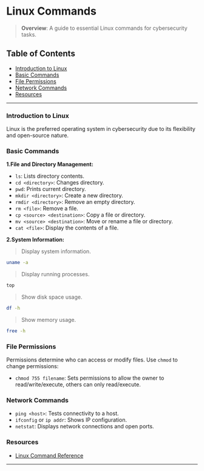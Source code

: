 # Linux Commands

> **Overview**: A guide to essential Linux commands for cybersecurity tasks.

## Table of Contents
- [Introduction to Linux](#introduction-to-linux)
- [Basic Commands](#basic-commands)
- [File Permissions](#file-permissions)
- [Network Commands](#network-commands)
- [Resources](#resources)

---

### Introduction to Linux
Linux is the preferred operating system in cybersecurity due to its flexibility and open-source nature. 

### Basic Commands
**1.File and Directory Management:**
- `ls`: Lists directory contents.
- `cd <directory>`: Changes directory.
- `pwd`: Prints current directory.
- `mkdir <directory>`: Create a new directory.
- `rmdir <directory>`: Remove an empty directory.
- `rm <file>`: Remove a file.
- `cp <source> <destination>`: Copy a file or directory.
- `mv <source> <destination>`: Move or rename a file or directory.
- `cat <file>`: Display the contents of a file.

**2.System Information:**
>Display system information.
```bash
uname -a
```
>Display running processes.
```bash
top
```
>Show disk space usage.
```bash
df -h
```
>Show memory usage.
```bash
free -h
```

### File Permissions
Permissions determine who can access or modify files. Use `chmod` to change permissions:
- `chmod 755 filename`: Sets permissions to allow the owner to read/write/execute, others can only read/execute.

### Network Commands
- `ping <host>`: Tests connectivity to a host.
- `ifconfig` or `ip addr`: Shows IP configuration.
- `netstat`: Displays network connections and open ports.

### Resources
- [Linux Command Reference](https://linuxcommand.org/)

---


